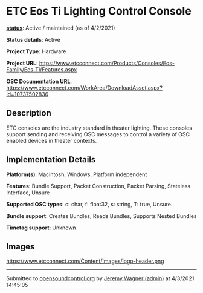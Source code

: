 # ETC Eos Ti Lighting Control Console

**[status](../implementation-status.html)**: Active / maintained (as of 4/2/2021)

**Status details**: 
Active

**Project Type**: Hardware

**Project URL**: <https://www.etcconnect.com/Products/Consoles/Eos-Family/Eos-Ti/Features.aspx>

**OSC Documentation URL**: <https://www.etcconnect.com/WorkArea/DownloadAsset.aspx?id=10737502836>

## Description

ETC consoles are the industry standard in theater lighting.  These consoles support sending and receiving OSC messages to control a variety of OSC enabled devices in theater contexts.

## Implementation Details

**Platform(s)**: Macintosh, Windows, Platform independent

**Features**: Bundle Support, Packet Construction, Packet Parsing, Stateless Interface, Unsure

**Supported OSC types**: c: char, f: float32, s: string, T: true, Unsure.

**Bundle support**: Creates Bundles, Reads Bundles, Supports Nested Bundles

**Timetag support**: Unknown

## Images 

<https://www.etcconnect.com/Content/Images/logo-header.png>

---
Submitted to [opensoundcontrol.org](https://opensoundcontrol.org) by [Jeremy Wagner (admin)](https://www.etcconnect.com/) at 4/3/2021 14:45:05
